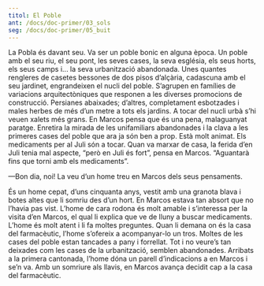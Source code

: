 ```yaml
---
titol: El Poble
ant: /docs/doc-primer/03_sols
seg: /docs/doc-primer/05_buit
---
```

La Pobla és davant seu. Va ser un poble bonic en alguna època. Un poble amb el seu riu, el seu pont, les seves cases, la seva església, els seus horts, els seus camps i... la seva urbanització abandonada. Unes quantes rengleres de casetes bessones de dos pisos d’alçària, cadascuna amb el seu jardinet, engrandeixen el nucli del poble. S’agrupen en famílies de variacions arquitectòniques que responen a les diverses promocions de construcció. Persianes abaixades; d’altres, completament esbotzades i males herbes de més d’un metre a tots els jardins. A tocar del nucli urbà s’hi veuen xalets més grans. En Marcos pensa que és una pena, malaguanyat paratge. Enretira la mirada de les unifamiliars abandonades i la clava a les primeres cases del poble que ara ja són ben a prop. Està molt animat. Els medicaments per al Juli són a tocar. Quan va marxar de casa, la ferida d’en Juli tenia mal aspecte, “però en Juli és fort”, pensa en Marcos. “Aguantarà fins que torni amb els medicaments”. 

—Bon dia, noi! La veu d’un home treu en Marcos dels seus pensaments. 

És un home cepat, d’uns cinquanta anys, vestit amb una granota blava i botes altes que li somriu des d’un hort. En Marcos estava tan absort que no l’havia pas vist. L’home de cara rodona és molt amable i s’interessa per la visita d’en Marcos, el qual li explica que ve de lluny a buscar medicaments. L’home és molt atent i li fa moltes preguntes. Quan li demana on és la casa del farmacèutic, l’home s’ofereix a acompanyar-lo un tros. Moltes de les cases del poble estan tancades a pany i forrellat. Tot i no veure’s tan deixades com les cases de la urbanització, semblen abandonades. Arribats a la primera cantonada, l’home dóna un parell d’indicacions a en Marcos i se’n va. Amb un somriure als llavis, en Marcos avança decidit cap a la casa del farmacèutic.
